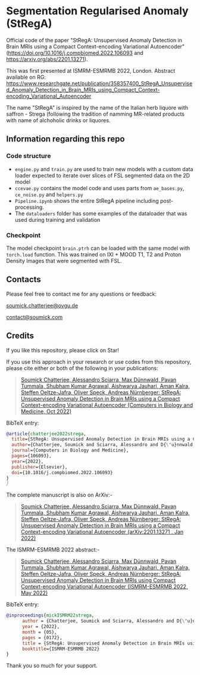 # **S**egmen**t**ation **Reg**ularised **A**nomaly (StRegA)

Official code of the paper "StRegA: Unsupervised Anomaly Detection in Brain MRIs using a Compact Context-encoding Variational Autoencoder" (https://doi.org/10.1016/j.compbiomed.2022.106093 and https://arxiv.org/abs/2201.13271).

This was first presented at ISMRM-ESMRMB 2022, London.
Abstract available on RG: https://www.researchgate.net/publication/358357400_StRegA_Unsupervised_Anomaly_Detection_in_Brain_MRIs_using_Compact_Context-encoding_Variational_Autoencoder

The name "StRegA" is inspired by the name of the Italian herb liquore with saffron - Strega (following the tradition of namming MR-related products with name of alchoholic drinks or liquores.

## Information regarding this repo

### Code structure

- `engine.py` and `train.py` are used to train new models with a custom data loader expected to iterate over slices of FSL segmented data on the 2D model
- `ccevae.py` contains the model code and uses parts from `ae_bases.py`, `ce_noise.py` and `helpers.py`
- `Pipeline.ipynb` shows the entire StRegA pipeline including post-processing.
- The `dataloaders` folder has some examples of the dataloader that was used during training and validation

### Checkpoint

The model checkpoint `brain.ptrh` can be loaded with the same model with `torch.load` function. This was trained on IXI + MOOD T1, T2 and Proton Density Images that were segmented with FSL. 

## Contacts

Please feel free to contact me for any questions or feedback:

[soumick.chatterjee@ovgu.de](mailto:soumick.chatterjee@ovgu.de)

[contact@soumick.com](mailto:contact@soumick.com)

## Credits

If you like this repository, please click on Star!

If you use this approach in your research or use codes from this repository, please cite either or both of the following in your publications:

> [Soumick Chatterjee, Alessandro Sciarra, Max Dünnwald, Pavan Tummala, Shubham Kumar Agrawal, Aishwarya Jauhari, Aman Kalra, Steffen Oeltze-Jafra, Oliver Speck, Andreas Nürnberger: StRegA: Unsupervised Anomaly Detection in Brain MRIs using a Compact Context-encoding Variational Autoencoder (Computers in Biology and Medicine, Oct 2022)](https://doi.org/10.1016/j.compbiomed.2022.106093)

BibTeX entry:

```bibtex
@article{chatterjee2022strega,
  title={StRegA: Unsupervised Anomaly Detection in Brain MRIs using a Compact Context-encoding Variational Autoencoder},
  author={Chatterjee, Soumick and Sciarra, Alessandro and D{\"u}nnwald, Max and Tummala, Pavan and Agrawal, Shubham Kumar and Jauhari, Aishwarya and Kalra, Aman and Oeltze-Jafra, Steffen and Speck, Oliver and N{\"u}rnberger, Andreas},
  journal={Computers in Biology and Medicine},
  pages={106093},
  year={2022},
  publisher={Elsevier},
  doi={10.1016/j.compbiomed.2022.106093}
}
}
```

The complete manuscript is also on ArXiv:-
> [Soumick Chatterjee, Alessandro Sciarra, Max Dünnwald, Pavan Tummala, Shubham Kumar Agrawal, Aishwarya Jauhari, Aman Kalra, Steffen Oeltze-Jafra, Oliver Speck, Andreas Nürnberger: StRegA: Unsupervised Anomaly Detection in Brain MRIs using a Compact Context-encoding Variational Autoencoder (arXiv:2201.13271
, Jan 2022)](https://arxiv.org/abs/2201.13271)

The ISMRM-ESMRMB 2022 abstract:-

> [Soumick Chatterjee, Alessandro Sciarra, Max Dünnwald, Pavan Tummala, Shubham Kumar Agrawal, Aishwarya Jauhari, Aman Kalra, Steffen Oeltze-Jafra, Oliver Speck, Andreas Nürnberger: StRegA: Unsupervised Anomaly Detection in Brain MRIs using Compact Context-encoding Variational Autoencoder (ISMRM-ESMRMB 2022, May 2022)](https://www.researchgate.net/publication/358357668_Multi-scale_UNet_with_Self-Constructing_Graph_Latent_for_Deformable_Image_Registration)

BibTeX entry:


```bibtex
@inproceedings{mickISMRM22strega,
      author = {Chatterjee, Soumick and Sciarra, Alessandro and D{\"u}nnwald, Max and Tummala, Pavan and Agrawal, Shubham Kumar and Jauhari, Aishwarya and Kalra, Aman and Oeltze-Jafra, Steffen and Speck, Oliver and N{\"u}rnberger, Andreas},
      year = {2022},
      month = {05},
      pages = {0172},
      title = {StRegA: Unsupervised Anomaly Detection in Brain MRIs using Compact Context-encoding Variational Autoencoder},
      booktitle={ISMRM-ESMRMB 2022}
}
```
Thank you so much for your support.
